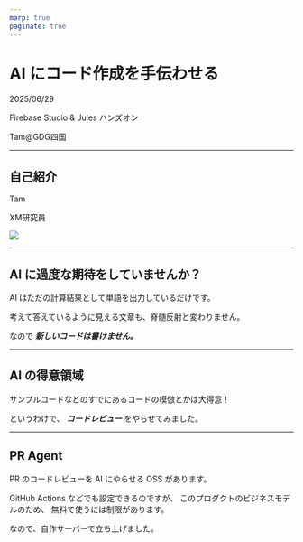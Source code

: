 ```yaml
---
marp: true
paginate: true
---
```

# AI にコード作成を手伝わせる

2025/06/29

Firebase Studio & Jules ハンズオン

Tam@GDG四国

<!-- 
$theme: gaia
template: invert
-->

<!-- footer: AI にコード作成を手伝わせる(Tam) -->

---
## 自己紹介

Tam

XM研究員

![](https://k.cane.jp/tam/tam.png)

---
## AI に過度な期待をしていませんか？

AI はただの計算結果として単語を出力しているだけです。

考えて答えているように見える文章も、脊髄反射と変わりません。

なので ***新しいコードは書けません。***

---
## AI の得意領域

サンプルコードなどのすでにあるコードの模倣とかは大得意！

というわけで、 ***コードレビュー*** をやらせてみました。

---
## PR Agent

PR のコードレビューを AI にやらせる OSS があります。

GitHub Actions などでも設定できるのですが、
このプロダクトのビジネスモデルのため、
無料で使うには制限があります。

なので、自作サーバーで立ち上げました。

